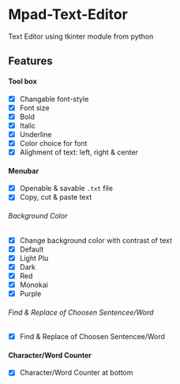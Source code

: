 # Mpad-Text-Editor
Text Editor using tkinter module from python

## Features

#### Tool box 
- [x] Changable font-style
- [x] Font size
- [x] Bold
- [x] Italic
- [x] Underline
- [x] Color choice for font
- [x] Alighment of text: left, right & center

#### Menubar 
- [x] Openable & savable ```.txt``` file
- [x] Copy, cut & paste text

###### Background Color
- [x] Change background color with contrast of text
- [x] Default
- [x] Light Plu
- [x] Dark
- [x] Red
- [x] Monokai
- [x] Purple

###### Find & Replace of Choosen Sentencee/Word
- [x] Find & Replace of Choosen Sentencee/Word

#### Character/Word Counter
- [x] Character/Word Counter at bottom

